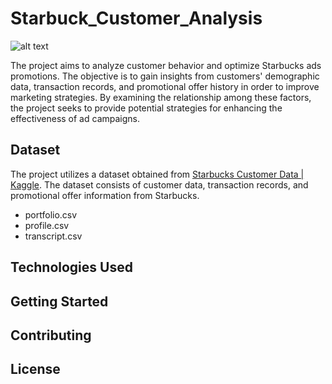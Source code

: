 # Starbuck_Customer_Analysis
![alt text](https://i.ibb.co/pQwBW5K/You-Won-t-Believe-These-Annoying-Starbucks-Orders.jpg)

The project aims to analyze customer behavior and optimize Starbucks ads promotions. The objective is to gain insights from customers' demographic data, transaction records, and promotional offer history in order to improve marketing strategies. By examining the relationship among these factors, the project seeks to provide potential strategies for enhancing the effectiveness of ad campaigns.

## Dataset ##
The project utilizes a dataset obtained from [Starbucks Customer Data | Kaggle](https://www.kaggle.com/datasets/ihormuliar/starbucks-customer-data). The dataset consists of customer data, transaction records, and promotional offer information from Starbucks.
- portfolio.csv
- profile.csv
- transcript.csv

## Technologies Used ##

## Getting Started ##

## Contributing ##

## License ##

